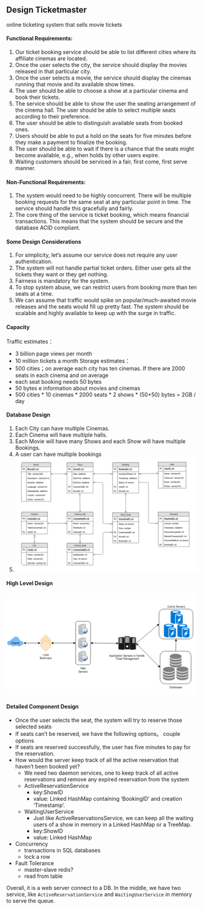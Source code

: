## Design Ticketmaster
online ticketing system that sells movie tickets
#### Functional Requirements:
1. Our ticket booking service should be able to list different cities where its affiliate cinemas are located.
2. Once the user selects the city, the service should display the movies released in that particular city.
3. Once the user selects a movie, the service should display the cinemas running that movie and its available show times.
4. The user should be able to choose a show at a particular cinema and book their tickets.
5. The service should be able to show the user the seating arrangement of the cinema hall. The user should be able to select multiple seats according to their preference.
6. The user should be able to distinguish available seats from booked ones.
7. Users should be able to put a hold on the seats for five minutes before they make a payment to finalize the booking.
8. The user should be able to wait if there is a chance that the seats might become available, e.g., when holds by other users expire.
9. Waiting customers should be serviced in a fair, first come, first serve manner.
#### Non-Functional Requirements:
1. The system would need to be highly concurrent. There will be multiple booking requests for the same seat at any particular point in time. The service should handle this gracefully and fairly.
2. The core thing of the service is ticket booking, which means financial transactions. This means that the system should be secure and the database ACID compliant.
#### Some Design Considerations
1. For simplicity, let’s assume our service does not require any user authentication.
2. The system will not handle partial ticket orders. Either user gets all the tickets they want or they get nothing.
3. Fairness is mandatory for the system.
4. To stop system abuse, we can restrict users from booking more than ten seats at a time.
5. We can assume that traffic would spike on popular/much-awaited movie releases and the seats would fill up pretty fast. The system should be scalable and highly available to keep up with the surge in traffic.

#### Capacity
Traffic estimates：
- 3 billion page views per month
- 10 million tickets a month
Storage estimates：  
- 500 cities；on average each city has ten cinemas. If there are 2000 seats in each cinema and on average 
- each seat booking needs 50 bytes
- 50 bytes e information about movies and cinemas
- 500 cities * 10 cinemas * 2000 seats * 2 shows * (50+50) bytes = 2GB / day

####  Database Design
1. Each City can have multiple Cinemas.
2. Each Cinema will have multiple halls.
3. Each Movie will have many Shows and each Show will have multiple Bookings.
4. A user can have multiple bookings
5. ![Image](./images/ch16-6.png)
#### High Level Design
![Image](./images/ch16-7.png)
#### Detailed Component Design
- Once the user selects the seat, the system will try to reserve those selected seats
- If seats can’t be reserved, we have the following options。 couple options
- If seats are reserved successfully, the user has five minutes to pay for the reservation.
- How would the server keep track of all the active reservation that haven’t been booked yet?
  - We need two daemon services, one to keep track of all active reservations and remove any expired reservation from the system
  - ActiveReservationService
    - key:ShowID  
    - value: Linked HashMap containing ‘BookingID’ and creation ‘Timestamp’.
  - WaitingUserService
    - Just like ActiveReservationsService, we can keep all the waiting users of a show in memory in a Linked HashMap or a TreeMap.
    - key:ShowID  
    - value: Linked HashMap 
- Concurrency
  - transactions in SQL databases
  - lock a row
- Fault Tolerance
  - master-slave redis?
  - read from table

Overall, it is a web server connect to a DB. In the middle, we have two service, like `ActiveReservationService` and `WaitingUserService` in memory to serve the queue.